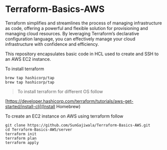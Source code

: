 # Terraform-Basics-AWS

Terraform simplifies and streamlines the process of managing infrastructure as code, offering a powerful and flexible solution for provisioning and managing cloud resources. By leveraging Terraform’s declarative configuration language, you can effectively manage your cloud infrastructure with confidence and efficiency.

This repository encapsulates basic code in HCL used to create and SSH to an AWS EC2 instance.

To install terraform

```
brew tap hashicorp/tap
brew tap hashicorp/tap
```
> To install terraform for different OS follow

[https://developer.hashicorp.com/terraform/tutorials/aws-get-started/install-cli](Install Homebrew)

To create an EC2 instance on AWS using terraform follow

```
git clone https://github.com/SunGajiwala/Terraform-Basics-AWS.git
cd Terraform-Basics-AWS/server
terraform init
terraform plan
terraform apply
```